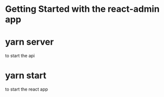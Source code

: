 # Getting Started with the react-admin app

# yarn server
to start the api

# yarn start
to start the react app
